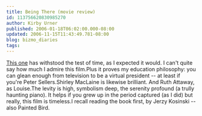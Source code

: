 ```yaml
---
title: Being There (movie review)
id: 113756620830985270
author: Kirby Urner
published: 2006-01-18T06:02:00.000-08:00
updated: 2006-11-15T11:43:49.781-08:00
blog: bizmo_diaries
tags: 
---
```


[This one](http://www.imdb.com/title/tt0078841/) has withstood the test of time, as I expected it would.  I can't quite say how much I admire this film.Plus it proves my education philosophy:  you can glean enough from television to be a virtual president -- at least if you're Peter Sellers.Shirley MacLaine is likewise brilliant. And Ruth Attaway, as Louise.The levity is high, symbolism deep, the serenity profound (a trully haunting piano).  It helps if you grew up in the period captured (as I did) but really, this film is timeless.I recall reading the book first, by Jerzy Kosinski -- also Painted Bird.